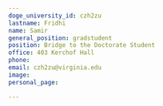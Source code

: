 ```yaml
---
doge_university_id: czh2zu
lastname: Fridhi
name: Samir
general_position: gradstudent
position: Bridge to the Doctorate Student
office: 403 Kerchof Hall
phone: 
email: czh2zu@virginia.edu
image: 
personal_page: 

---
```

